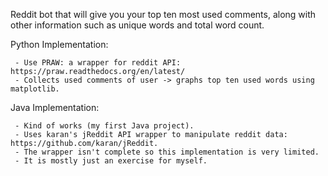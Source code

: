 Reddit bot that will give you your top ten most used comments, along with other information such as unique words and total word count.

Python Implementation: 

     - Use PRAW: a wrapper for reddit API: https://praw.readthedocs.org/en/latest/
     - Collects used comments of user -> graphs top ten used words using matplotlib. 

Java Implementation: 

     - Kind of works (my first Java project). 
     - Uses karan's jReddit API wrapper to manipulate reddit data: https://github.com/karan/jReddit. 
     - The wrapper isn't complete so this implementation is very limited.
     - It is mostly just an exercise for myself. 
     
     
